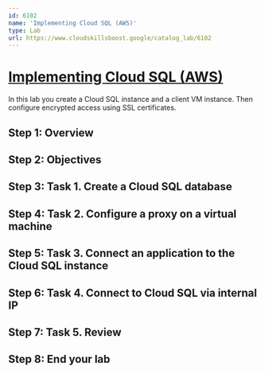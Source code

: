 ```yaml
---
id: 6102
name: 'Implementing Cloud SQL (AWS)'
type: Lab
url: https://www.cloudskillsboost.google/catalog_lab/6102
---
```


# [Implementing Cloud SQL (AWS)](https://www.cloudskillsboost.google/catalog_lab/6102)

In this lab you create a Cloud SQL instance and a client VM instance.  Then configure encrypted access using SSL certificates.

## Step 1: Overview

## Step 2: Objectives

## Step 3: Task 1. Create a Cloud SQL database

## Step 4: Task 2. Configure a proxy on a virtual machine

## Step 5: Task 3. Connect an application to the Cloud SQL instance

## Step 6: Task 4. Connect to Cloud SQL via internal IP

## Step 7: Task 5. Review

## Step 8: End your lab

